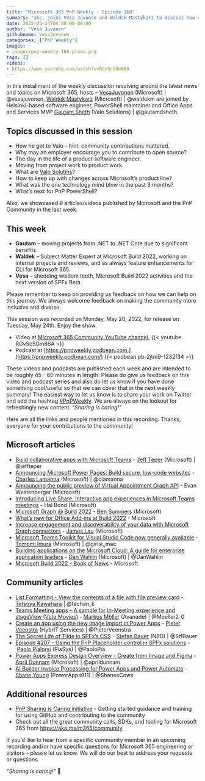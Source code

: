 ```yaml
---
title: "Microsoft 365 PnP Weekly - Episode 168"
summary: "abc, joins Vesa Juvonen and Waldek Mastykarz to discuss how employers may look at open-source, keeping up with product changes and what’s next for PowerShell?  Latest articles/videos from Microsoft and Community."
date: 2022-05-24T04:00:00-00:00
author: "Vesa Juvonen"
githubname: VesaJuvonen
categories: ["PnP Weekly"]
images:
- images/pnp-weekly-168-promo.png
tags: []
videos:
- https://www.youtube.com/watch?v=RGvSc5Gm86A
---
```


In this installment of the weekly discussion revolving around the latest news and topics on Microsoft 365, hosts – [VesaJuvonen](http://twitter.com/vesajuvonen) (Microsoft) \| @vesajuvonen, [Waldek Mastykarz](http://twitter.com/waldekm) (Microsoft) \| @waldekm are joined by Helsinki-based software engineer, PowerShell maintainer and Office Apps and Services MVP [Gautam Sheth](http://twitter.com/gautamdsheth) (Valo Solutions) \| @gautamdsheth. 

## Topics discussed in this session

* How he got to Valo – hint: community contributions mattered.
* Why may an employer encourage you to contribute to open source?
* The day in the life of a product software engineer.
* Moving from project work to product work.
* What are [Valo Solutins](https://www.valosolutions.com/)?
* How to keep up with changes across Microsoft’s product line?
* What was the one technology mind blow in the past 3 months?
* What’s next for PnP PowerShell?

Also, we showcased 9 articles/videos published by Microsoft and the PnP Community in the last week.  

## This week

* **Gautam** – moving projects from .NET to .NET Core due to significant benefits.
* **Waldek** – Subject Matter Expert at Microsoft Build 2022, working on internal projects and reviews, and as always feature enhancements for CLI for Microsoft 365.
* **Vesa** – shedding wisdom teeth, Microsoft Build 2022 activities and the next version of SPFx Beta.

Please remember to keep on providing us feedback on how we can help on this journey. We always welcome feedback on making the community more inclusive and diverse.

This session was recorded on Monday, May 20, 2022, for release on Tuesday, May 24th. Enjoy the show.  

*   Video at [Microsoft 365 Community YouTube channel.](https://aka.ms/m365pnp-videos)
    {{< youtube RGvSc5Gm86A >}}
*   Podcast at [https://pnpweekly.podbean.com.](https://pnpweekly.podbean.com/) 
    {{< podbean pb-2jtm9-1232f34 >}}

These videos and podcasts are published each week and are intended to be roughly 45 - 60 minutes in length.  Please do give us feedback on this video and podcast series and also do let us know if you have done something cool/useful so that we can cover that in the next weekly summary! The easiest way to let us know is to share your work on Twitter and add the hashtag [#PnPWeekly](https://twitter.com/search?q=%23pnpweekly). We are always on the lookout for refreshingly new content. “_Sharing is caring!”_ 

Here are all the links and people mentioned in this recording. Thanks, everyone for your contributions to the community!

## Microsoft articles

* [Build collaborative apps with Microsoft Teams](https://www.microsoft.com/en-us/microsoft-365/blog/2022/05/24/build-collaborative-apps-with-microsoft-teams/) - [Jeff Teper](https://twitter.com/jeffteper) (Microsoft) | @jeffteper
* [Announcing Microsoft Power Pages: Build secure, low-code websites](https://powerpages.microsoft.com/en-gb/blog/announcing-microsoft-power-pages-build-secure-low-code-websites/) - [Charles Lamanna](https://twitter.com/clamanna) (Microsoft) | @clamanna
* [Announcing the public preview of Virtual Appointment Graph API](https://techcommunity.microsoft.com/t5/microsoft-teams-blog/announcing-the-public-preview-of-virtual-appointment-graph-api/ba-p/3408285) - Evan Westenberger (Microosft)
* [Introducing Live Share: Interactive app experiences in Microsoft Teams meetings](https://devblogs.microsoft.com/microsoft365dev/introducing-live-share-interactive-app-experiences-in-microsoft-teams-meetings/) - Hal Bond (Microsoft)
* [Microsoft Graph @ Build 2022](https://devblogs.microsoft.com/microsoft365dev/microsoft-graph-build-2022/) - [Ben Summers](https://www.linkedin.com/in/benjamin-summers-8461921/) (Microsoft)
* [What’s new for Office Add-ins at Build 2022](https://devblogs.microsoft.com/microsoft365dev/whats-new-for-office-add-ins-at-build-2022/) - Microsoft
* [Increase engagement and discoverability of your data with Microsoft Graph connectors](https://devblogs.microsoft.com/microsoft365dev/increase-engagement-and-discoverability-of-your-data-with-microsoft-graph-connectors/) - [James Lau](https://www.linkedin.com/in/jmslau/) (Microsoft)
* [Microsoft Teams Toolkit for Visual Studio Code now generally available](https://devblogs.microsoft.com/microsoft365dev/microsoft-teams-toolkit-for-visual-studio-code-now-generally-available/) - [Tomomi Imura](https://twitter.com/girlie_mac) (Microsoft) | @girlie_mac
* [Building applications on the Microsoft Cloud: A guide for enterprise application leaders](https://devblogs.microsoft.com/microsoft365dev/building-applications-on-the-microsoft-cloud-a-guide-for-enterprise-application-leaders/) - [Dan Wahlin](https://twitter.com/DanWahlin) (Microsoft) | @DanWahlin
* [Microsoft Build 2022 - Book of News](https://news.microsoft.com/build-2022-book-of-news/) - Microsoft

## Community articles

* [List Formatting - View the contents of a file with file preview card](https://pnp.github.io/blog/post/list-formatting-view-the-contents-of-a-file-with-file-preview-card/) - [Tetsuya Kawahara](https://twitter.com/techan_k) | @techan_k
* [Teams Meeting apps – A sample for in-Meeting experience and stageView (Vote Movies)](https://mmsharepoint.wordpress.com/2022/05/26/teams-meeting-apps-a-sample-for-in-meeting-experience-and-stageview-vote-movies/) - [Markus Möller](https://twitter.com/Moeller2_0) (Avanade) | @Moeller2_0
* [Create an app using the new image import in Power Apps](https://sharepains.com/2022/05/27/create-app-new-image-import-power-apps/) - [Pieter Veenstra](https://twitter.com/PieterVeenstra) (HybrIT Services) | @PieterVeenstra
* [The Secret Life of Tilde in SPFx’s CSS](https://n8d.at/the-secret-life-of-tilde-in-spfxs-css) - [Stefan Bauer](https://twitter.com/StfBauer) (N8D) | @StfBauer
* [Episode #207 - Using the PnP Placeholder control in SPFx solutions](https://www.youtube.com/watch?v=vbuEARwoPu8)  - [Paolo Pialorsi](https://twitter.com/PaoloPia) (PiaSys) | @PaoloPia
* [Power Apps Express Design Overview - Create from Image and Figma](https://www.youtube.com/watch?v=UB5-BVEtAY0) - [April Dunnam](https://twitter.com/aprildunnam) (Microsoft) | @aprildunnam
* [AI Builder Invoice Processing for Power Apps and Power Automate](https://www.youtube.com/watch?v=ogFz7BbLfvc) - [Shane Young](https://twitter.com/ShanesCows) (PowerApps911) | @ShanesCows
  
## Additional resources


* [PnP Sharing is Caring initiative](https://aka.ms/sharing-is-caring) - Getting started guidance and training for using GitHub and contributing to the community
* Check out all the great community calls, SDKs, and tooling for Microsoft 365 from <https://aka.ms/m365/community>

If you’d like to hear from a specific community member in an upcoming recording and/or have specific questions for Microsoft 365 engineering or visitors – please let us know. We will do our best to address your requests or questions.

_"Sharing is caring!"_ 🧡
